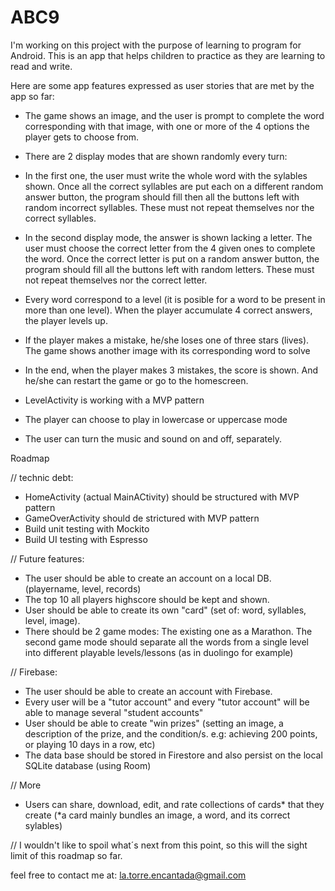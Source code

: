 # ABC9
I'm working on this project with the purpose of learning to program for Android. 
This is an app that helps children to practice as they are learning to read and write.

Here are some app features expressed as user stories that are met by the app so far:

- The game shows an image, and the user is prompt to complete the word corresponding with that image, 
  with one or more of the 4 options the player gets to choose from.

- There are 2 display modes that are shown randomly every turn: 
- In the first one, the user must write the whole word with the sylables shown.
  Once all the correct syllables are put each on a different random answer button, the program should fill then all the buttons left with random incorrect syllables.
  These must not repeat themselves nor the correct syllables.
- In the second display mode, the answer is shown lacking a letter. The user must choose the correct letter from the 4 given ones to complete the word.
  Once the correct letter is put on a random answer button, the program should fill all the buttons left with random letters. 
  These must not repeat themselves nor the correct letter.
  
- Every word correspond to a level (it is posible for a word to be present in more than one level). When the player accumulate 4 correct answers, the player levels up. 

- If the player makes a mistake, he/she loses one of three stars (lives). The game shows another image with its corresponding word to solve 

- In the end, when the player makes 3 mistakes, the score is shown. And he/she can restart the game or go to the homescreen.

- LevelActivity is working with a MVP pattern

- The player can choose to play in lowercase or uppercase mode

- The user can turn the music and sound on and off, separately.



Roadmap

// technic debt:
- HomeActivity (actual MainACtivity) should be structured with MVP pattern
- GameOverActivity should de strictured with MVP pattern
- Build unit testing with Mockito
- Build UI testing with Espresso

// Future features:
- The user should be able to create an account on a local DB. (playername, level, records)
- The top 10 all players highscore should be kept and shown.
- User should be able to create its own "card" (set of: word, syllables, level, image).
- There should be 2 game modes: The existing one as a Marathon. 
  The second game mode should separate all the words from a single level into different playable levels/lessons (as in duolingo for example)

// Firebase:
- The user should be able to create an account with Firebase.
- Every user will be a "tutor account" and every "tutor account" will be able to manage several "student accounts"
- User should be able to create "win prizes" 
(setting an image, a description of the prize, and the condition/s. e.g: achieving 200 points, or playing 10 days in a row, etc)
- The data base should be stored in Firestore and also persist on the local SQLite database (using Room)

// More
- Users can share, download, edit, and rate collections of cards* that they create (*a card mainly bundles an image, a word, and its correct sylables)

// I wouldn't like to spoil what´s next from this point, so this will the sight limit of this roadmap so far.    


feel free to contact me at: la.torre.encantada@gmail.com

